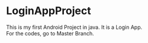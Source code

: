 # LoginAppProject
This is my first Android Project in java. It is a Login App.
<br>
For the codes, go to Master Branch.

